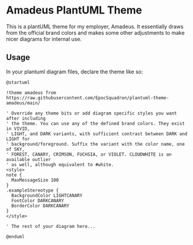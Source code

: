 # Amadeus PlantUML Theme

This is a plantUML theme for my employer, Amadeus. It essentially draws from the
official brand colors and makes some other adjustments to make nicer diagrams
for internal use.

## Usage

In your plantuml diagram files, declare the theme like so:

```puml
@startuml

!theme amadeus from https://raw.githubusercontent.com/EpocSquadron/plantuml-theme-amadeus/main/

' Override any theme bits or add diagram specific styles you want after including
' the theme. You can use any of the defined brand colors. They exist in VIVID,
' LIGHT, and DARK variants, with sufficient contrast between DARK and LIGHT for
' background/foreground. Suffix the variant with the color name, one of SKY,
' FOREST, CANARY, CRIMSON, FUCHSIA, or VIOLET. CLOUDWHITE is an available outlier
' as well, although equivalent to #white.
<style>
note {
  MaxMessageSize 100
}
.exampleStereotype {
  BackgroundColor LIGHTCANARY
  FontColor DARKCANARY
  BorderColor DARKCANARY
}
</style>

' The rest of your diagram here...

@enduml
```

